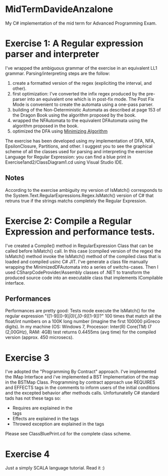 MidTermDavideAnzalone
=====================
My C# implementation of the mid term for Advanced Programming Exam.

# Exercise 1: A Regular expression parser and interpreter
I've wrapped the ambiguous grammar of the exercise in an equivalent LL1 grammar.
Parsing/interpreting steps are the follow:
1. create a formatted version of the regex (expliciting the interval, and other).
2. first optimization: I've converted the infix regex produced by the pre-parser into an equivalent one which is in post-fix mode. The Post Fix Mode is convenient to create the automata using a one-pass parser.
3. building of the Non-Deterministic Automata as described at page 153 of the Dragon Book using the algorithm proposed by the book.
4. wrapped the NFAutomata to the equivalent DFAutomata using the algorithm proposed in the book.
5. optimized the DFA using [Minimizing Algorithm](http://www.cs.engr.uky.edu/~lewis/essays/compilers/min-fa.html)

The exercise has been developed using my implementation of DFA, NFA, EpsilonClosure,
Partitions, and other.
I suggest you to see the graphical scheme of all the classes used for parsing and interpreting the exercise Language for Regular Expression: you can find a blue print in Exercise1and2/ClassDiagram1.cd using Visual Studio IDE.

## Notes
According to the exercise ambiguity my version of IsMatch() corresponds to the System.Text.RegularExpressions.Regex.IsMatch() version of C# that retruns true if the strings matchs completely the Regular Expression.

# Exercise 2: Compile a Regular Expression and performance tests.
I've created a Compile() method in RegularExpression Class that can be called before IsMatch() call.
In this case (compiled version of the regex) the IsMatch() method invoke the IsMatch() method of the compiled class that is loaded and compiled usinc C# JIT.
I've generate a class file manually wrapping the MinimizedDFAutomata into a series of switchs-cases.
Then I used CSharpCodeProvider/Assembly classes of .NET to transform the produced source code into an executable class that implements ICompilable interface.

## Performances
Performances are pretty good: Tests mode execute the IsMatch() for the regular expression "([1-9][0-9]*|0)(,[0-9]*[1-9])?" 100 times that match all the float/int numbers on a 100K long number (imagine the first 100000 piGreco digits).
In my machine (OS: Windows 7, Processor: Inter(R) Core(TM) I7 (2,00GHz), RAM: 4GB) test returns 0.4455ms (avg time) for the compiled version (approx. 450 microsecs).

# Exercise 3
I've adopted the "Programming By Contract" approach. I've implemented the IMap Interface and i've implemented a BST Implementation of the map in the BSTMap Class.
Programming by contract approach use REQUIRES and EFFECTS tags in the comments to inform users of the initial conditions and the excepted behavior after methods calls.
Unfortunatelly C# standard tads has not these tags so:
* Requires are explained in the <summary> tags
* Effects are explained in the <return> tags
* Throwed exception are explained in the <exception> tags

Please see ClassBluePrint.cd for the complete class scheme.

# Exercise 4
Just a simply SCALA language tutorial. Read it :)
